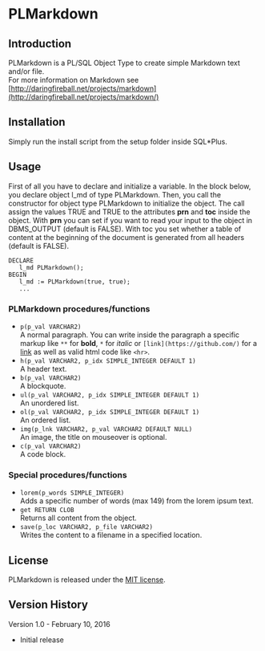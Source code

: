 # PLMarkdown                                                                                                                   

## Introduction                                                                                                                
PLMarkdown is a PL/SQL Object Type to create simple Markdown text and/or file.                                                  
For more information on Markdown see [http://daringfireball.net/projects/markdown](http://daringfireball.net/projects/markdown/)

## Installation                                                                                                                
Simply run the install script from the setup folder inside SQL*Plus.                                                            

## Usage                                                                                                                       
First of all you have to declare and initialize a variable. In the block below, you declare object l_md
  of type PLMarkdown. Then, you call the constructor for object type PLMarkdown to initialize the object. The call
  assign the values TRUE and TRUE to the attributes **prn** and **toc** inside the object. With **prn** you can set if you want
  to read your input to the object in DBMS_OUTPUT (default is FALSE). With toc you set whether a table of content at
  the beginning of the document is generated from all headers (default is FALSE).

    DECLARE
       l_md PLMarkdown();
    BEGIN
       l_md := PLMarkdown(true, true);
       ...


### PLMarkdown procedures/functions                                                                                            
* `p(p_val VARCHAR2)`<br>A normal paragraph. You can write inside the paragraph a specific markup like `**` for **bold**,
  `*` for *italic* or `[link](https://github.com/)` for a [link](https://github.com/) as well as valid html code like `<hr>`.
* `h(p_val VARCHAR2, p_idx SIMPLE_INTEGER DEFAULT 1)`<br>A header text.                                                         
* `b(p_val VARCHAR2)`<br>A blockquote.                                                                                          
* `ul(p_val VARCHAR2, p_idx SIMPLE_INTEGER DEFAULT 1)`<br>An unordered list.                                                    
* `ol(p_val VARCHAR2, p_idx SIMPLE_INTEGER DEFAULT 1)`<br>An ordered list.                                                      
* `img(p_lnk VARCHAR2, p_val VARCHAR2 DEFAULT NULL)`<br>An image, the title on mouseover is optional.                           
* `c(p_val VARCHAR2)`<br>A code block.                                                                                          

### Special procedures/functions                                                                                               
* `lorem(p_words SIMPLE_INTEGER)`<br>Adds a specific number of  words (max 149) from the lorem ipsum text.                      
* `get RETURN CLOB`<br>Returns all content from the object.                                                                     
* `save(p_loc VARCHAR2, p_file VARCHAR2)`<br>Writes the content to a filename in a specified location.                          

## License                                                                                                                     
PLMarkdown is released under the [MIT license](https://github.com/teotiger/plmarkdown/blob/master/license.txt).                 

## Version History                                                                                                             
Version 1.0 - February 10, 2016                                                                                                 
* Initial release

